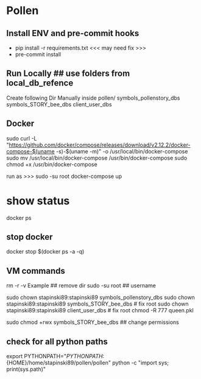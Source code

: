 # Pollen

## Install ENV and pre-commit hooks
- pip install -r requirements.txt <<< may need fix >>>
- pre-commit install

## Run Locally  ## use folders from local_db_refence
Create following Dir Manually inside pollen/
symbols_pollenstory_dbs
symbols_STORY_bee_dbs
client_user_dbs

## Docker
sudo curl -L "https://github.com/docker/compose/releases/download/v2.12.2/docker-compose-$(uname -s)-$(uname -m)"  -o /usr/local/bin/docker-compose
sudo mv /usr/local/bin/docker-compose /usr/bin/docker-compose
sudo chmod +x /usr/bin/docker-compose

run as >>> sudo -su root 
docker-compose up
# show status
docker ps 
## stop docker
docker stop $(docker ps -a -q)


## VM commands
rm -r -v Example ## remove dir
sudo -su root ## username

sudo chown stapinski89:stapinski89 symbols_pollenstory_dbs
sudo chown stapinski89:stapinski89 symbols_STORY_bee_dbs  # fix root
sudo chown stapinski89:stapinski89 client_user_dbs  # fix root
chmod -R 777 queen.pkl

sudo chmod +rwx symbols_STORY_bee_dbs ## change permissions

## check for all python paths
export PYTHONPATH="${PYTHONPATH}:${HOME}/home/stapinski89/pollen/pollen"
python -c "import sys; print(sys.path)"